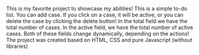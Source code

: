This is my favorite project to showcase my abilities! This is a simple to-do list.
You can add case. If you click on a case, it will be active, or you can delete the case by clicking the delete button!
In the total field we have the total number of cases.
In the active field, we have the total number of active cases.
Both of these fields change dynamically, depending on the actions!
The project was created based on HTML, CSS and pure Javascript (without libraries)
